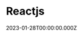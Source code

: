 ---
title: Reactjs
website: https://reactjs.org/
date: 2023-01-28T00:00:00.000Z
description:
ssg:
  - Gatsby
css:
 
cms:

category:
  - others
draft: false
---